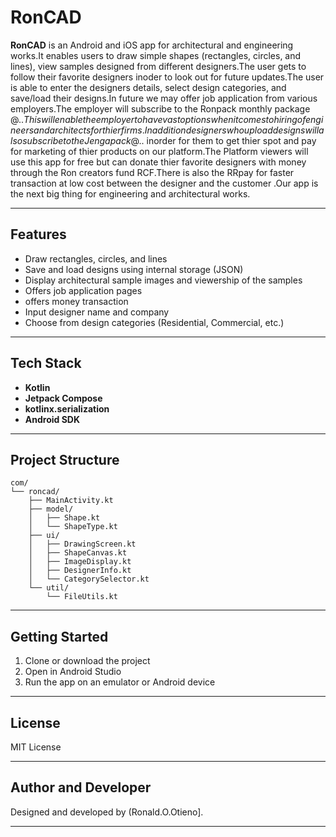 # RonCAD

**RonCAD** is an Android and iOS app for architectural and engineering works.It enables users to draw simple shapes (rectangles, circles, and lines), view samples designed from different designers.The user gets to follow their favorite designers inoder to look out for future updates.The user is able to enter the designers details, select design categories, and save/load their designs.In future we may offer job application from various employers.The employer will subscribe to the Ronpack monthly package @$..This will enable the employer to have vast options when it comes to hiring of engineers and architects for thier firms.In addition designers who upload designs will also subscribe to the Jengapack @$.. inorder for them to get thier spot and pay for marketing of thier products on our platform.The Platform viewers will use this app for free but can donate thier favorite designers with money through the Ron creators fund RCF.There is also the RRpay for faster transaction at low cost between the designer and the customer .Our app is the next big thing for engineering and architectural works.

---

## Features

- Draw rectangles, circles, and lines
- Save and load designs using internal storage (JSON)
- Display architectural sample images and viewership of the samples 
- Offers job application pages
- offers money transaction 
- Input designer name and company
- Choose from design categories (Residential, Commercial, etc.)

---

## Tech Stack

- **Kotlin**
- **Jetpack Compose**
- **kotlinx.serialization**
- **Android SDK**

---

## Project Structure

```
com/
└── roncad/
    ├── MainActivity.kt
    ├── model/
    │   ├── Shape.kt
    │   └── ShapeType.kt
    ├── ui/
    │   ├── DrawingScreen.kt
    │   ├── ShapeCanvas.kt
    │   ├── ImageDisplay.kt
    │   ├── DesignerInfo.kt
    │   └── CategorySelector.kt
    └── util/
        └── FileUtils.kt
```

---

## Getting Started

1. Clone or download the project
2. Open in Android Studio
3. Run the app on an emulator or Android device

---

## License

MIT License

---

## Author and Developer

Designed and developed by (Ronald.O.Otieno].

---

